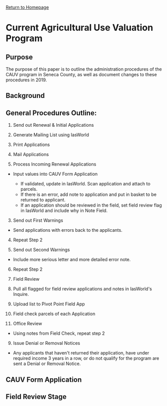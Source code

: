 [Return to Homepage](../index.html)
# Current Agricultural Use Valuation Program

## Purpose
The purpose of this paper is to outline the administration procedures of the CAUV program in Seneca County, as well as document changes to these procedures in 2019.

## Background

## General Procedures Outline:
1. Send out Renewal & Initial Applications

  1. Generate Mailing List using IasWorld
  2. Print Applications
  3. Mail Applications


2. Process Incoming Renewal Applications

  - Input values into CAUV Form Application

    - If validated, update in IasWorld. Scan application and
      attach to parcels.
    - If there is an error, add note to application and put in basket to be
      returned to applicant.
    - If an application should be reviewed in the field, set field review flag
      in IasWorld and include why in Note Field.



3. Send out First Warnings

  - Send applications with errors back to the applicants.


4. Repeat Step 2

5. Send out Second Warnings

  - Include more serious letter and more detailed error note.


6. Repeat Step 2

7. Field Review

  1. Pull all flagged for field review applications and notes in IasWorld's Inquire.

  2. Upload list to Pivot Point Field App

  3. Field check parcels of each Application

8. Office Review

  - Using notes from Field Check, repeat step 2


9. Issue Denial or Removal Notices

  - Any applicants that haven't returned their application, have under required
    income 3 years in a row, or do not qualify for the program are sent a Denial
    or Removal Notice.

## CAUV Form Application


## Field Review Stage
